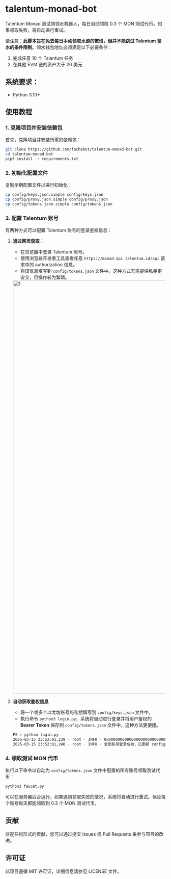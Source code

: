 # talentum-monad-bot

Talentum Monad 测试网领水机器人，每日自动领取 0.3 个 MON 测试代币。如果领取失败，将自动进行重试。

请注意：**此脚本旨在免去每日手动领取水源的繁琐，但并不能跳过 Talentum 领水的条件限制**。领水钱包地址必须满足以下必要条件：

1. 完成任意 10 个 Talentum 任务
2. 在其他 EVM 链的资产大于 20 美元

## 系统要求：

- Python 3.10+

## 使用教程

### 1. 克隆项目并安装依赖包

首先，克隆项目并安装所需的依赖包：

```bash
git clone https://github.com/fachebot/talentum-monad-bot.git
cd talentum-monad-bot
pip3 install -r requirements.txt
```

### 2. 初始化配置文件

复制示例配置文件以进行初始化：

```bash
cp config/keys.json.simple config/keys.json
cp config/proxy.json.simple config/proxy.json
cp config/tokens.json.simple config/tokens.json
```

### 3. 配置 Talentum 账号

有两种方式可以配置 Talentum 账号的登录鉴权信息：

1. **通过网页获取：**
   - 在浏览器中登录 Talentum 账号。
   - 使用浏览器开发者工具查看任意 `https://monad-api.talentum.id/api` 请求中的 authorization 信息。
   - 将该信息填写到 `config/tokens.json` 文件中。这种方式无需提供私钥更安全，但操作较为繁琐。
   <img width="1297" alt="1" src="https://github.com/user-attachments/assets/63bec0ea-99eb-40b8-b1b4-3b028d288ac6" />

2. **自动获取鉴权信息**
   - 将一个或多个以太坊账号的私钥填写到 `config/keys.json` 文件中。
   - 执行命令 `python3 login.py`，系统将自动进行登录并将用户鉴权的 **Bearer Token** 保存到 `config/tokens.json` 文件中。这种方法更便捷。
   ```bash
   PS > python login.py
   2025-03-15 23:52:01,239 - root - INFO - 0x0000000000000000000000000000000000000000 登录成功, 已记录Bearer Token
   2025-03-15 23:52:01,240 - root - INFO - 全部账号登录成功，已更新 config/tokens.json 文件
   ```

### 4. 领取测试 MON 代币

执行以下命令以自动为 `config/tokens.json` 文件中配置的所有账号领取测试代币：

```bash
python3 faucet.py
```

可以在服务器后台运行，如果遇到领取失败的情况，系统将自动进行重试。保证每个账号每天都能领取到 0.3 个 MON 测试代币。

## 贡献
欢迎任何形式的贡献，您可以通过提交 Issues 或 Pull Requests 来参与项目的改进。

## 许可证
此项目遵循 MIT 许可证，详细信息请参见 LICENSE 文件。

